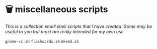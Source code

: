 # :wastebasket: miscellaneous scripts

_This is a collection small shell scripts that I have created. Some may be useful to you but most are really intended for my own
use_

  `gnome-cc.sh`
  `flashcards.sh`
  `mkrmd.sh`
  
